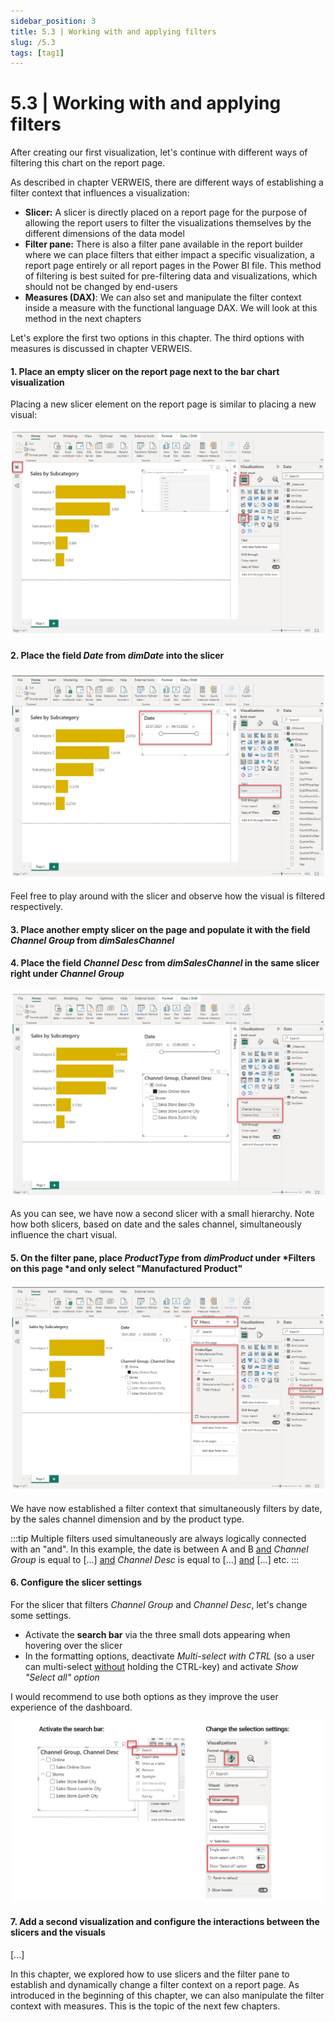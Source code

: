 ```yaml
---
sidebar_position: 3
title: 5.3 | Working with and applying filters
slug: /5.3
tags: [tag1]
---
```


# 5.3 | Working with and applying filters

After creating our first visualization, let's continue with different ways of filtering this chart on the report page.

As described in chapter VERWEIS, there are different ways of establishing a filter context that influences a visualization:

- **Slicer:** A slicer is directly placed on a report page for the purpose of allowing the report users to filter the visualizations themselves by the different dimensions of the data model
- **Filter pane:** There is also a filter pane available in the report builder where we can place filters that either impact a specific visualization, a report page entirely or all report pages in the Power BI file. This method of filtering is best suited for pre-filtering data and visualizations, which should not be changed by end-users
- **Measures (DAX)**: We can also set and manipulate the filter context inside a measure with the functional language DAX. We will look at this method in the next chapters

Let's explore the first two options in this chapter. The third options with measures is discussed in chapter VERWEIS.

#### 1. Place an empty slicer on the report page next to the bar chart visualization

Placing a new slicer element on the report page is similar to placing a new visual:

![03-76](/img/img_book_03-76.png)

#### 2. Place the field *Date* from *dimDate* into the slicer

![03-77](/img/img_book_03-77.png)

Feel free to play around with the slicer and observe how the visual is filtered respectively.

#### 3. Place another empty slicer on the page and populate it with the field *Channel Group* from *dimSalesChannel*

#### 4. Place the field *Channel Desc* from *dimSalesChannel* in the same slicer right under *Channel Group*

![03-78](/img/img_book_03-78.png)

As you can see, we have now a second slicer with a small hierarchy. Note how both slicers, based on date and the sales channel, simultaneously influence the chart visual.

#### 5. On the filter pane, place *ProductType* from *dimProduct* under *Filters on this page *and only select "Manufactured Product"

![03-79](/img/img_book_03-79.png)

We have now established a filter context that simultaneously filters by date, by the sales channel dimension and by the product type.

:::tip
Multiple filters used simultaneously are always logically connected with an "and". In this example, the date is between A and B <ins>and</ins> *Channel Group* is equal to [...] <ins>and</ins> *Channel Desc* is equal to [...] <ins>and</ins> [...] etc.
:::

#### 6. Configure the slicer settings

For the slicer that filters *Channel Group* and *Channel Desc*, let's change some settings.

- Activate the **search bar** via the three small dots appearing when hovering over the slicer
- In the formatting options, deactivate *Multi-select with CTRL* (so a user can multi-select <ins>without</ins> holding the CTRL-key) and activate *Show "Select all" option*

I would recommend to use both options as they improve the user experience of the dashboard.

![03-86](/img/img_book_03-86.png)

#### 7. Add a second visualization and configure the interactions between the slicers and the visuals

[...]

In this chapter, we explored how to use slicers and the filter pane to establish and dynamically change a filter context on a report page. As introduced in the beginning of this chapter, we can also manipulate the filter context with measures. This is the topic of the next few chapters.